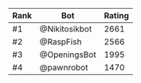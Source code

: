 Rank|Bot|Rating
---|---|---
#1|@Nikitosikbot|2661
#2|@RaspFish|2566
#3|@OpeningsBot|1995
#4|@pawnrobot|1470
